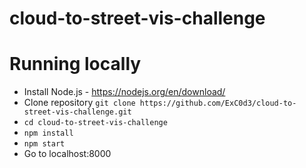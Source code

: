 # cloud-to-street-vis-challenge

# Running locally
- Install Node.js - https://nodejs.org/en/download/
- Clone repository `git clone https://github.com/ExC0d3/cloud-to-street-vis-challenge.git`
- `cd cloud-to-street-vis-challenge`
- `npm install`
- `npm start`
- Go to localhost:8000

